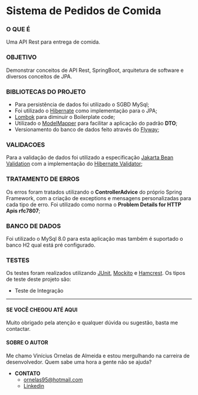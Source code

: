 # Sistema de Pedidos de Comida

### O QUE É

Uma API Rest para entrega de comida.

### OBJETIVO

Demonstrar conceitos de API Rest, SpringBoot, arquitetura de software e diversos conceitos de JPA.

### BIBLIOTECAS DO PROJETO

- Para persistência de dados foi utilizado o SGBD MySql;
- Foi utilizado o [Hibernate](https://hibernate.org) como implementação para o JPA;
- [Lombok](https://projectlombok.org) para diminuir o Boilerplate code;
- Utilizado o [ModelMapper](http://modelmapper.org) para facilitar a aplicação do padrão **DTO**;
- Versionamento do banco de dados feito através do [Flyway](https://flywaydb.org);

### VALIDACOES

Para a validação de dados foi utilizado a especificação [Jakarta Bean Validation](https://beanvalidation.org/2.0/) com a implementação do [Hibernate Validator](http://hibernate.org/validator/);

### TRATAMENTO DE ERROS

Os erros foram tratados utilizando o **ControllerAdvice** do próprio Spring Framework, com a criação de exceptions e mensagens personalizadas para cada tipo de erro. Foi utilizado como norma o **Problem Details for HTTP Apis rfc7807**;

### BANCO DE DADOS

Foi utilizado o MySql 8.0 para esta aplicação mas também é suportado o banco H2 qual está pré configurado.

### TESTES

Os testes foram realizados utilizando [JUnit](https://junit.org/junit5/), [Mockito](https://site.mockito.org) e [Hamcrest](http://hamcrest.org). Os tipos de teste deste projeto são:

- Teste de Integração

------

#### SE VOCÊ CHEGOU ATÉ AQUI

Muito obrigado pela atenção e qualquer dúvida ou sugestão, basta me contactar.

#### SOBRE O AUTOR

Me chamo Vinícius Ornelas de Almeida e estou mergulhando na carreira de desenvolvedor. Quem sabe uma hora a gente não se ajuda?

- **CONTATO**
  - [ornelas95@hotmail.com](mailto:ornelas95@hotmail.com) 
  - [Linkedin](https://www.linkedin.com/in/vinicius-ornelas-587075128/)